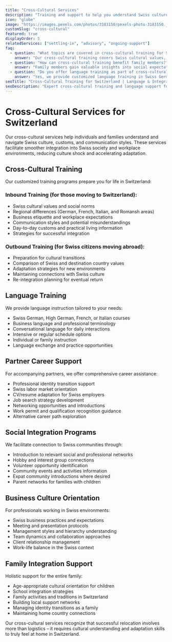 ```yaml
---
title: "Cross-Cultural Services"
description: "Training and support to help you understand Swiss culture, business practices, and social norms for successful integration."
icon: "globe"
image: "https://images.pexels.com/photos/3183150/pexels-photo-3183150.jpeg?auto=compress&cs=tinysrgb&w=1260&h=750"
customSlug: "cross-cultural"
featured: true
displayOrder: 5
relatedServices: ["settling-in", "advisory", "ongoing-support"]
faq:
  - question: "What topics are covered in cross-cultural training for Switzerland?"
    answer: "Our cross-cultural training covers Swiss cultural values, social norms, business etiquette, communication styles, regional differences, language considerations, day-to-day customs, and practical integration strategies specific to your destination canton."
  - question: "How can cross-cultural training benefit family members?"
    answer: "Family members gain valuable insights into social expectations, educational systems, and community integration. The training helps reduce culture shock, build local networks, and develop strategies for adapting to Swiss daily life, significantly improving overall relocation success."
  - question: "Do you offer language training as part of cross-cultural services?"
    answer: "Yes, we provide customized language training in Swiss German, High German, French, Italian, or English based on your location and needs. Programs range from intensive courses to casual conversation practice, with options for individual or family instruction."
seoTitle: "Cross-Cultural Training for Switzerland | Language & Integration Support"
seoDescription: "Expert cross-cultural training and language support for expatriates moving to Switzerland. Business etiquette, social integration, and adaptation assistance."
---
```


# Cross-Cultural Services for Switzerland

Our cross-cultural services help individuals and families understand and navigate Swiss culture, customs, and communication styles. These services facilitate smoother integration into Swiss society and workplace environments, reducing culture shock and accelerating adaptation.

## Cross-Cultural Training

Our customized training programs prepare you for life in Switzerland:

### Inbound Training (for those moving to Switzerland):
- Swiss cultural values and social norms
- Regional differences (German, French, Italian, and Romansh areas)
- Business etiquette and workplace expectations
- Communication styles and potential misunderstandings
- Day-to-day customs and practical living information
- Strategies for successful integration

### Outbound Training (for Swiss citizens moving abroad):
- Preparation for cultural transitions
- Comparison of Swiss and destination country values
- Adaptation strategies for new environments
- Maintaining connections with Swiss culture
- Re-integration planning for eventual return

## Language Training

We provide language instruction tailored to your needs:

- Swiss German, High German, French, or Italian courses
- Business language and professional terminology
- Conversational language for daily interactions
- Intensive or regular schedule options
- Individual or family instruction
- Language exchange and practice opportunities

## Partner Career Support

For accompanying partners, we offer comprehensive career assistance:

- Professional identity transition support
- Swiss labor market orientation
- CV/resume adaptation for Swiss employers
- Job search strategy development
- Networking opportunities and introductions
- Work permit and qualification recognition guidance
- Alternative career path exploration

## Social Integration Programs

We facilitate connection to Swiss communities through:

- Introduction to relevant social and professional networks
- Hobby and interest group connections
- Volunteer opportunity identification
- Community events and activities information
- Expat community introductions where desired
- Parent networks for families with children

## Business Culture Orientation

For professionals working in Swiss environments:

- Swiss business practices and expectations
- Meeting and presentation protocols
- Management styles and hierarchy understanding
- Team dynamics and collaboration approaches
- Client relationship management
- Work-life balance in the Swiss context

## Family Integration Support

Holistic support for the entire family:

- Age-appropriate cultural orientation for children
- School integration strategies
- Family activities and traditions in Switzerland
- Building local support networks
- Managing identity transitions as a family
- Maintaining home country connections

Our cross-cultural services recognize that successful relocation involves more than logistics – it requires cultural understanding and adaptation skills to truly feel at home in Switzerland. 